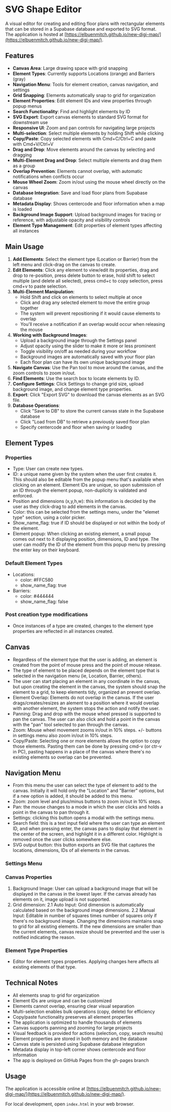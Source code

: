 # SVG Shape Editor

A visual editor for creating and editing floor plans with rectangular elements that can be stored in a Supabase database and exported to SVG format. The application is hosted at [https://elbuenmitch.github.io/new-digi-map/](https://elbuenmitch.github.io/new-digi-map/).

## Features

- **Canvas Area**: Large drawing space with grid snapping
- **Element Types**: Currently supports Locations (orange) and Barriers (gray)
- **Navigation Menu**: Tools for element creation, canvas navigation, and settings
- **Grid Snapping**: Elements automatically snap to grid for organization
- **Element Properties**: Edit element IDs and view properties through popup menus
- **Search Functionality**: Find and highlight elements by ID
- **SVG Export**: Export canvas elements to standard SVG format for downstream use
- **Responsive UI**: Zoom and pan controls for navigating large projects
- **Multi-selection**: Select multiple elements by holding Shift while clicking
- **Copy/Paste**: Copy selected elements with Cmd+C/Ctrl+C and paste with Cmd+V/Ctrl+V
- **Drag and Drop**: Move elements around the canvas by selecting and dragging
- **Multi-Element Drag and Drop**: Select multiple elements and drag them as a group
- **Overlap Prevention**: Elements cannot overlap, with automatic notifications when conflicts occur
- **Mouse Wheel Zoom**: Zoom in/out using the mouse wheel directly on the canvas
- **Database Integration**: Save and load floor plans from Supabase database
- **Metadata Display**: Shows centercode and floor information when a map is loaded
- **Background Image Support**: Upload background images for tracing or reference, with adjustable opacity and visibility controls
- **Element Type Management**: Edit properties of element types affecting all instances

## Main Usage

1. **Add Elements**: Select the element type (Location or Barrier) from the left menu and click-drag on the canvas to create.
2. **Edit Elements**: Click any element to view/edit its properties, drag and drop to re-position, press delete button to erase, hold shift to select multiple (and delete all selected), press cmd+c to copy selection, press cmd+v to paste selection.
3. **Multi-Element Manipulation**:
   - Hold Shift and click on elements to select multiple at once
   - Click and drag any selected element to move the entire group together
   - The system will prevent repositioning if it would cause elements to overlap
   - You'll receive a notification if an overlap would occur when releasing the mouse
4. **Working with Background Images**:
   - Upload a background image through the Settings panel
   - Adjust opacity using the slider to make it more or less prominent
   - Toggle visibility on/off as needed during your workflow
   - Background images are automatically saved with your floor plan
   - Each floor plan can have its own unique background image
5. **Navigate Canvas**: Use the Pan tool to move around the canvas, and the zoom controls to zoom in/out.
5. **Find Elements**: Use the search box to locate elements by ID.
6. **Configure Settings**: Click Settings to change grid size, upload background image, and change element type properties.
7. **Export**: Click "Export SVG" to download the canvas elements as an SVG file.
8. **Database Operations**:
   - Click "Save to DB" to store the current canvas state in the Supabase database
   - Click "Load from DB" to retrieve a previously saved floor plan
   - Specify centercode and floor when saving or loading

## Element Types
### Properties
- Type: User can create new types.
- ID: a unique name given by the system when the user first creates it. This should also be editable from the popup menu that's available when clicking on an element. Element IDs are unique, so upon submission of an ID through the element popup, non-duplicity is validated and enforced.
- Position and dimensions (x,y,h,w): this information is decided by the user as they click-drag to add elements in the canvas.
- Color: this can be selected from the settings menu, under the "elemet type" section, using a color picker.
- Show_name_flag: true if ID should be displayed or not within the body of the element.
- Element popup: When clicking an existing element, a small popup comes out next to it displaying position, dimensions, ID and type. The user can modify the ID of the element from this popup menu by pressing the enter key on their keyboard.

### Default Element Types
- Locations: 
    - color: #FFC580
    - show_name_flag: true
- Barriers: 
    - color: #444444
    - show_name_flag: false
### Post creation type modifications
- Once instances of a type are created, changes to the element type properties are reflected in all instances created.

## Canvas
- Regardless of the element type that the user is adding, an element is created from the point of mouse press and the point of mouse release.
- The type of element to be placed depends on the element type that is selected in the navigation menu (ie, Location, Barrier, others).
- The user can start placing an element in any coordinate in the canvas, but upon creating the element in the canvas, the system should snap the element to a grid, to keep elements tidy, organized an prevent overlap.
- Element Overlap: Elements do not overlap in the canvas. If the user drags/creates/resizes an alement to a position where it would overlap with another element, the system stops the action and notify the user.
- Panning: Drag and drop with the mouse wheel pressed is supported to pan the canvas. The user can also click and hold a point in the canvas with the "pan" tool selected to pan through the canvas.
- Zoom: Mouse wheel movement zooms in/out in 10% steps. +/- buttons in settings menu also zoom in/out in 10% steps.
- Copy/Paste: Selecting one or more elements allows the option to copy those elements. Pasting them can be done by pressing cmd-v (or ctr-v in PC), pasting happens in a place of the canvas where there's no existing elements so overlap can be prevented.

## Navigation Menu
- From this menu the user can select the type of element to add to the canvas. Initially it will hold only the "Location" and "Barrier" options, but if a new option is added, it should be added to this menu.
- Zoom: zoom level and plus/minus buttons to zoom in/out in 10% steps.
- Pan: the mouse changes to a mode in which the user clicks and holds a point in the canvas to pan through it.
- Settings: clicking this button opens a modal with the settings menu.
- Search field: this is a text input field where the user can type an element ID, and when pressing enter, the canvas pans to display that element in the center of the screen, and highlight it in a different color. Highlight is removed once the user clicks somewhere else.
- SVG output button: this button exports an SVG file that captures the locations, dimensions, IDs of all elements in the canvas.

### Settings Menu
### Canvas Properties
1. Background Image: User can upload a background image that will be displayed in the canvas in the lowest layer. If the canvas already has elements on it, image upload is not supported.
2. Grid dimension: 
2.1 Auto Input: Grid dimension is automatically calculated based on the background image dimensions.
2.2 Manual Input: Editable in number of squares times number of squares only if there's no background image. Changing the dimensions maintains snap to grid for all existing elements. If the new dimensions are smaller than the current elements, canvas resize should be prevented and the user is notified indicating the reason.

### Element Type Properties
- Editor for element types properties. Applying changes here affects all existing elements of that type.



## Technical Notes
- All elements snap to grid for organization
- Element IDs are unique and can be customized
- Elements cannot overlap, ensuring clear visual separation
- Multi-selection enables bulk operations (copy, delete) for efficiency
- Copy/paste functionality preserves all element properties
- The application is optimized to handle thousands of elements
- Canvas supports panning and zooming for large projects
- Visual feedback is provided for actions (selection, copy, search results)
- Element properties are stored in both memory and the database
- Canvas state is persisted using Supabase database integration
- Metadata display in top-left corner shows centercode and floor information
- The app is deployed on GitHub Pages from the gh-pages branch

## Usage

The application is accessible online at [https://elbuenmitch.github.io/new-digi-map/](https://elbuenmitch.github.io/new-digi-map/).

For local development, open `index.html` in your web browser.
